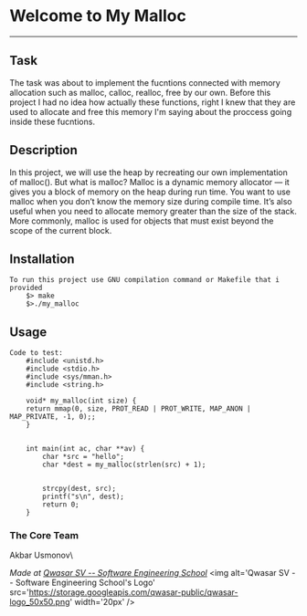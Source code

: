 # Welcome to My Malloc
***

## Task

The task was about to implement the fucntions connected with memory allocation such as malloc, calloc, realloc,
free by our own. Before this project I had no idea how actually these functions, right I knew that they are used
 to allocate and free this memory I'm saying about the proccess going inside these fucntions.

## Description

In this project, we will use the heap by recreating our own implementation of malloc(). 
But what is malloc? Malloc is a dynamic memory allocator — it gives you a block of memory 
on the heap during run time. You want to use malloc when you don’t know the memory size 
during compile time. It’s also useful when you need to allocate memory greater than the size 
of the stack. More commonly, malloc is used for objects that must exist beyond the scope of the current block.

## Installation
    To run this project use GNU compilation command or Makefile that i provided
        $> make
        $>./my_malloc
        
## Usage
    Code to test:
        #include <unistd.h>
        #include <stdio.h>
        #include <sys/mman.h>
        #include <string.h>

        void* my_malloc(int size) {
        return mmap(0, size, PROT_READ | PROT_WRITE, MAP_ANON | MAP_PRIVATE, -1, 0);;
        }


        int main(int ac, char **av) {
            char *src = "hello";
            char *dest = my_malloc(strlen(src) + 1);


            strcpy(dest, src);
            printf("s\n", dest);
            return 0;
        }

### The Core Team
Akbar Usmonov\

<span><i>Made at <a href='https://qwasar.io'>Qwasar SV -- Software Engineering School</a></i></span>
<span><img alt='Qwasar SV -- Software Engineering School's Logo' src='https://storage.googleapis.com/qwasar-public/qwasar-logo_50x50.png' width='20px' /></span>
